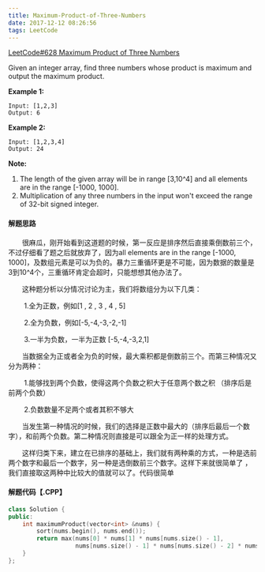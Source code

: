 ```yaml
---
title: Maximum-Product-of-Three-Numbers
date: 2017-12-12 08:26:56
tags: LeetCode
---
```


[LeetCode#628 Maximum Product of Three Numbers](https://leetcode.com/problems/maximum-product-of-three-numbers/description/)

Given an integer array, find three numbers whose product is maximum and output the maximum product.

**Example 1:**

```
Input: [1,2,3]
Output: 6

```

**Example 2:**

```
Input: [1,2,3,4]
Output: 24

```

**Note:**

1. The length of the given array will be in range [3,10^4] and all elements are in the range [-1000, 1000].
2. Multiplication of any three numbers in the input won't exceed the range of 32-bit signed integer.

<!--more-->

#### 解题思路

&emsp;&emsp;很麻瓜，刚开始看到这道题的时候，第一反应是排序然后直接乘倒数前三个，不过仔细看了题之后就放弃了，因为all elements are in the range [-1000, 1000]，及数组元素是可以为负的。暴力三重循环更是不可能，因为数据的数量是3到10^4个，三重循环肯定会超时，只能想想其他办法了。

&emsp;&emsp;这种题分析以分情况讨论为主，我们将数组分为以下几类：

​	&emsp;&emsp;1.全为正数，例如[1 , 2 , 3 , 4 , 5]     

​	&emsp;&emsp;2.全为负数，例如[-5,-4,-3,-2,-1]    

​	&emsp;&emsp;3.一半为负数，一半为正数	 [-5,-4,-3,2,1]

&emsp;&emsp;当数据全为正或者全为负的时候，最大乘积都是倒数前三个。而第三种情况又分为两种：

​	&emsp;&emsp;1.能够找到两个负数，使得这两个负数之积大于任意两个数之积 （排序后是前两个负数）

​	&emsp;&emsp;2.负数数量不足两个或者其积不够大

&emsp;&emsp;当发生第一种情况的时候，我们的选择是正数中最大的（排序后最后一个数字），和前两个负数。第二种情况则直接是可以跟全为正一样的处理方式。

&emsp;&emsp;这样归类下来，建立在已排序的基础上，我们就有两种乘的方式，一种是选前两个数字和最后一个数字，另一种是选倒数前三个数字。这样下来就很简单了 ，我们直接取这两种中比较大的值就可以了。代码很简单

#### 解题代码【.CPP】

```c++
class Solution {
public:
    int maximumProduct(vector<int> &nums) {
        sort(nums.begin(), nums.end());
        return max(nums[0] * nums[1] * nums[nums.size() - 1],
                   nums[nums.size() - 1] * nums[nums.size() - 2] * nums[nums.size() - 3]);
    }
};
```

